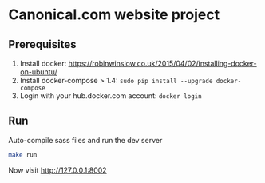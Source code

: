 Canonical.com website project
===

## Prerequisites

1. Install docker:
   https://robinwinslow.co.uk/2015/04/02/installing-docker-on-ubuntu/
2. Install docker-compose > 1.4: `sudo pip install --upgrade docker-compose`
3. Login with your hub.docker.com account: `docker login`

## Run

Auto-compile sass files and run the dev server
``` bash
make run
```


Now visit <http://127.0.0.1:8002>
